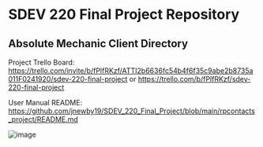 

# SDEV 220 Final Project Repository
## Absolute Mechanic Client Directory
Project Trello Board: https://trello.com/invite/b/fPlfRKzf/ATTI2b6636fc54b4f6f35c9abe2b8735a011F0241920/sdev-220-final-project
or
https://trello.com/b/fPlfRKzf/sdev-220-final-project 

User Manual README: https://github.com/jnewby19/SDEV_220_Final_Project/blob/main/rpcontacts_project/README.md

![image](https://user-images.githubusercontent.com/117134027/208032340-262e568d-7757-41cc-a905-be51867d72bf.png)
